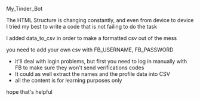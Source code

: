 My_Tinder_Bot

The HTML Structure is changing constantly, and even from device to device
I tried my best to write a code that is not failing to do the task

I added data_to_csv in order to make a formatted csv out of the mess

you need to add your own csv with FB_USERNAME, FB_PASSWORD

- it'll deal with login problems, but first you need to log in manually with FB to make sure they won't send verifications codes
- It could as well extract the names and the profile data into CSV 
- all the content is for learning purposes only

hope that's helpful

